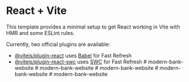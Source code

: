 # React + Vite

This template provides a minimal setup to get React working in Vite with HMR and some ESLint rules.

Currently, two official plugins are available:

- [@vitejs/plugin-react](https://github.com/vitejs/vite-plugin-react/blob/main/packages/plugin-react/README.md) uses [Babel](https://babeljs.io/) for Fast Refresh
- [@vitejs/plugin-react-swc](https://github.com/vitejs/vite-plugin-react-swc) uses [SWC](https://swc.rs/) for Fast Refresh
#   m o d e r n - b a n k - w e b s i t e  
 #   m o d e r n - b a n k - w e b s i t e  
 #   m o d e r n - b a n k - w e b s i t e  
 #   m o d e r n - b a n k - w e b s i t e  
 #   m o d e r n - b a n k - w e b s i t e  
 